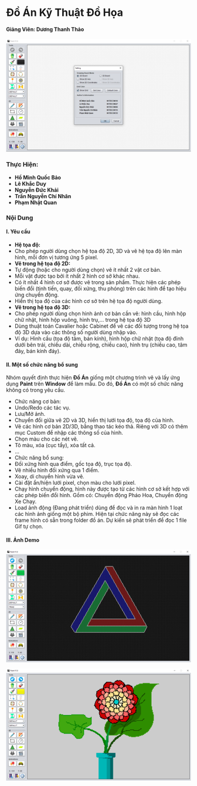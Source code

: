 # Đồ Án Kỹ Thuật Đồ Họa
#### Giảng Viên: Dương Thanh Thảo
![Authors](https://github.com/baokiinkk/paint/blob/master/Authors.png)
### Thực Hiện:
- **Hồ Minh Quốc Bảo** 
- **Lê Khắc Duy** 
- **Nguyễn Đức Khải**
- **Trần Nguyễn Chí Nhân** 
- **Phạm Nhật Quan**

### Nội Dung
#### I. Yêu cầu
- **Hệ tọa độ:**
 - Cho phép người dùng chọn hệ tọa độ 2D, 3D và vẽ hệ tọa độ lên màn hình, mỗi đơn vị tương ứng 5 pixel.
- **Vẽ trong hệ tọa độ 2D:**
 - Tự động (hoặc cho người dùng chọn)  vẽ ít nhất 2 vật cơ bản.
 - Mỗi vật được tạo bởi ít nhất 2 hình cơ sở khác nhau. 
 - Có ít nhất 4 hình cơ sở được vẽ trong sản phẩm. Thực hiện các phép biến đổi (tịnh tiến, quay, đối xứng, thu phóng) trên các hình để tạo hiệu ứng chuyển động.
 - Hiển thị tọa độ của các hình cơ sở trên hệ tọa độ người dùng.
- **Vẽ trong hệ tọa độ 3D:**
 - Cho phép người dùng chọn hình ảnh cơ bản cần vẽ: hình cầu, hình hộp chữ nhật, hình hộp vuông, hình trụ,… trong hệ tọa độ 3D 
 - Dùng thuật toán Cavalier hoặc Cabinet để vẽ các đối tượng trong hệ tọa độ 3D dựa vào các thông số người dùng nhập vào. 
 - Ví dụ: Hình cầu (tọa độ tâm, bán kính), hình hộp chữ nhật (tọa độ đỉnh dưới bên trái, chiều dài, chiều rộng, chiều cao), hình trụ (chiều cao, tâm đáy, bán kính đáy).

#### II. Một số chức năng bổ sung
Nhóm quyết định thực hiện **Đồ Án** giống một chương trình vẽ và lấy ứng dụng **Paint** trên **Window** để làm mẫu. Do đó, **Đồ Án** có một số chức năng không có trong yêu cầu.

- Chức năng cơ bản:
 - Undo/Redo các tác vụ.
 - Lưu/Mở ảnh.
 - Chuyển đổi giữa vẽ 2D và 3D, hiển thị lưới tọa độ, tọa độ của hình.
 - Vẽ các hình cơ bản 2D/3D, bằng thao tác kéo thả. Riêng với 3D có thêm mục Custom để nhập các thông số của hình.
 - Chọn màu cho các nét vẽ.
 - Tô màu, xóa (cục tẩy), xóa tất cả.
 - ...
- Chức năng bổ sung:
 - Đối xứng hình qua điểm, gốc tọa độ, trục tọa độ.
 - Vẽ nhiều hình đối xứng qua 1 điểm.
 - Xoay, di chuyển hình vừa vẽ.
 - Cài đặt ẩn/hiện lưới pixel, chọn màu cho lưới pixel.
 - Chạy hình chuyển động, hình này được tạo từ các hình cơ sở kết hợp với các phép biến đổi hình. Gồm có: Chuyển động Pháo Hoa, Chuyển động Xe Chạy.
 - Load ảnh động (Đang phát triển) dùng để đọc và in ra màn hình 1 loạt các hình ảnh giống một bộ phim. Hiện tại chức năng này sẽ đọc các frame hình có sẵn trong folder đồ án. Dự kiến sẽ phát triển để đọc 1 file Gif tự chọn.

#### III. Ảnh Demo
![Impossible Triangle](https://github.com/baokiinkk/paint/blob/master/ImpossibleTri.png)

![Flower](https://github.com/baokiinkk/paint/blob/master/Flower.png)



 






